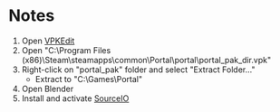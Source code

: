 # Notes
1. Open [VPKEdit](https://github.com/craftablescience/VPKEdit)
1. Open "C:\Program Files (x86)\Steam\steamapps\common\Portal\portal\portal_pak_dir.vpk"
1. Right-click on "portal_pak" folder and select "Extract Folder..."
    - Extract to "C:\Games\Portal"
1. Open Blender
1. Install and activate [SourceIO](https://github.com/REDxEYE/SourceIO/releases/latest)
